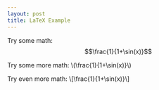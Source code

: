 ```yaml
---
layout: post
title: LaTeX Example
---
```

Try some math: $$\frac{1}{1+\sin(x)}$$

Try some more math: \\(\frac{1}{1+\sin(x)}\\)

Try even more math: \\[\frac{1}{1+\sin(x)}\\]

